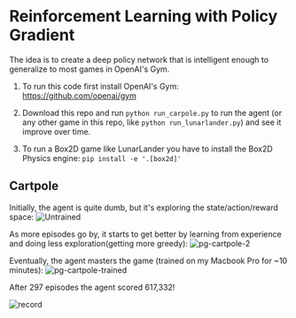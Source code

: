 # Reinforcement Learning with Policy Gradient

The idea is to create a deep policy network that is intelligent enough to generalize to most games in OpenAI's Gym.

1) To run this code first install OpenAI's Gym: https://github.com/openai/gym

2) Download this repo and run `python run_carpole.py` to run the agent (or any other game in this repo, like `python run_lunarlander.py`) and see it improve over time.

3) To run a Box2D game like LunarLander you have to install the Box2D Physics engine: `pip install -e '.[box2d]'`


## Cartpole

Initially, the agent is quite dumb, but it's exploring the state/action/reward space:
![Untrained](https://user-images.githubusercontent.com/1076706/33820098-7e43df3a-de02-11e7-81fe-970f6df33e1c.gif)

As more episodes go by, it starts to get better by learning from experience and doing less exploration(getting more greedy):
![pg-cartpole-2](https://user-images.githubusercontent.com/1076706/33820104-83fa04e0-de02-11e7-9dca-34f7a3f45226.gif)

Eventually, the agent masters the game (trained on my Macbook Pro for ~10 minutes):
![pg-cartpole-trained](https://user-images.githubusercontent.com/1076706/33820246-4bd347e2-de03-11e7-825d-58c212c346c6.gif)

After 297 episodes the agent scored 617,332!

![record](https://user-images.githubusercontent.com/1076706/33820269-67d42344-de03-11e7-903e-bbf9b8e0ab9b.png)
